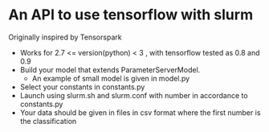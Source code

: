 # An API to use tensorflow with slurm

Originally inspired by Tensorspark

- Works for 2.7 <= version(python) < 3 , with tensorflow tested as 0.8 and 0.9
- Build your model that extends ParameterServerModel.
  - An example of small model is given in model.py
- Select your constants in constants.py
- Launch using slurm.sh and slurm.conf with number in accordance to constants.py
- Your data should be given in files in csv format where the first number is the classification